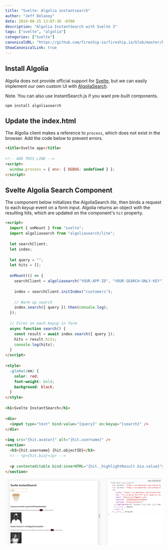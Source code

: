```yaml
---
title: "Svelte: Algolia instantsearch"
author: "Jeff Delaney"
date: 2019-08-25 13:07:30 -0700
description: "Algolia InstantSearch with Svelte 3"
tags: ["svelte", "algolia"]
categories: ["Svelte"]
canonicalURL: "https://github.com/fireship-io/fireship.io/blob/master/hugo/content/snippets/algolia-instantsearch-svelte.md"
ShowCanonicalLink: true
---
```


## Install Algolia

Algolia does not provide official support for [Svelte](https://svelte.dev), but we can easily implement our own custom UI with [AlgoliaSearch](https://github.com/algolia/algoliasearch-client-javascript).

Note. You can also use InstantSearch.js if you want pre-built components.

```shell
npm install algoliasearch
```

## Update the index.html

The Algolia client makes a reference to `process`, which does not exist in the browser. Add the code below to prevent errors.

```html
<title>Svelte app</title>

<!-- ADD THIS LINE -->
<script>
  window.process = { env: { DEBUG: undefined } };
</script>
```

## Svelte Algolia Search Component

The component below initializes the AlgoliaSearch _lite_, then binds a request to each _keyup_ event on a form input. Algolia returns an object with the resulting hits, which are updated on the component's `hit` property.

```html
<script>
  import { onMount } from "svelte";
  import algoliasearch from "algoliasearch/lite";

  let searchClient;
  let index;

  let query = "";
  let hits = [];

  onMount(() => {
    searchClient = algoliasearch("YOUR-APP-ID", "YOUR-SEARCH-ONLY-KEY");

    index = searchClient.initIndex("customers");

    // Warm up search
    index.search({ query }).then(console.log);
  });

  // Fires on each keyup in form
  async function search() {
    const result = await index.search({ query });
    hits = result.hits;
    console.log(hits);
  }
</script>

<style>
  :global(em) {
    color: red;
    font-weight: bold;
    background: black;
  }
</style>

<h1>Svelte InstantSearch</h1>

<div>
  <input type="text" bind:value="{query}" on:keyup="{search}" />
</div>

<img src="{hit.avatar}" alt="{hit.username}" />
<section>
  <h3>{hit.username} {hit.objectID}</h3>
  <!-- <p>{hit.bio}</p> -->

  <p contenteditable bind:innerHTML="{hit._highlightResult.bio.value}"></p>
</section>
```

![](/assets/images/0/svelte-algolia.png)
